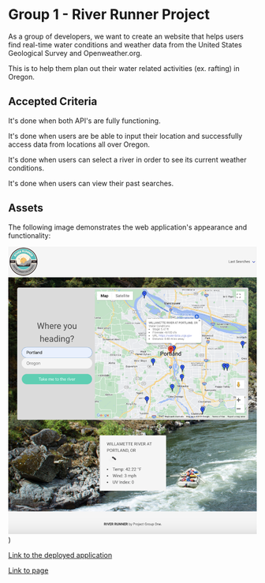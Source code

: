# Group 1 - River Runner Project

As a group of developers, we want to create an website that helps users find real-time water conditions and weather data from the United States Geological Survey and Openweather.org.  

This is to help them plan out their water related activities (ex. rafting) in Oregon.

## Accepted Criteria

It's done when both API's are fully functioning.

It's done when users are be able to input their location and successfully access data from locations all over Oregon.

It's done when users can select a river in order to see its current weather conditions.

It's done when users can view their past searches.

## Assets

The following image demonstrates the web application's appearance and functionality:

![ Webpage titled 'River Runner' with a spot a user input for map data, past searches slot, and river weather condition display ](./assets/images/rrwebsite.png))

[Link to the deployed application](https://savannahvel.github.io/river_runner)

[Link to page](https://savannahvel.github.io/river_runner/)